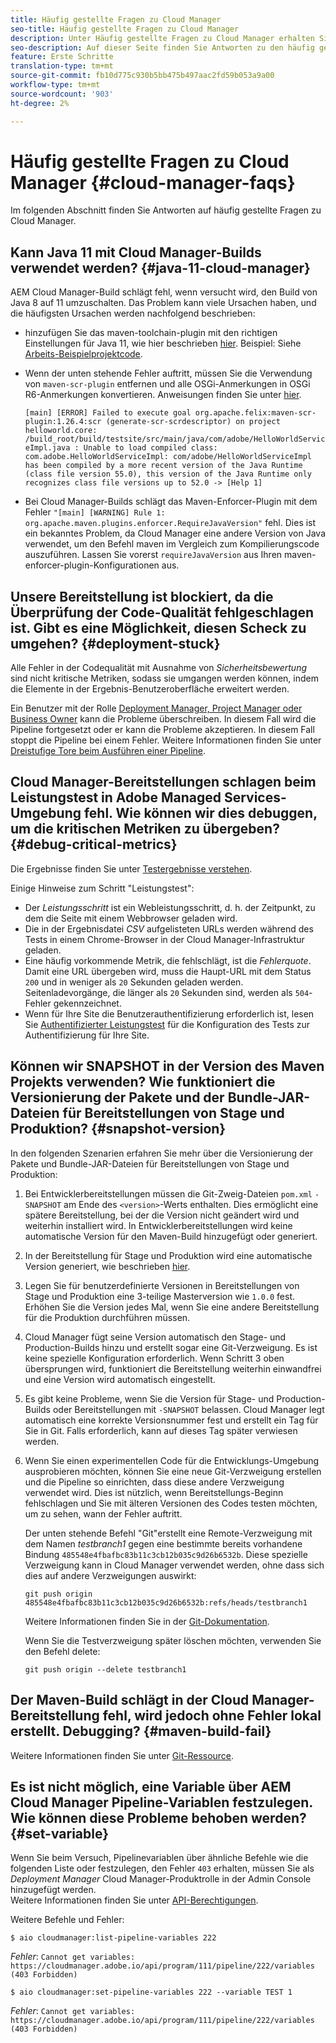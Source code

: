 ```yaml
---
title: Häufig gestellte Fragen zu Cloud Manager
seo-title: Häufig gestellte Fragen zu Cloud Manager
description: Unter Häufig gestellte Fragen zu Cloud Manager erhalten Sie Tipps zur Fehlerbehebung
seo-description: Auf dieser Seite finden Sie Antworten zu den häufig gestellten Fragen zu Cloud Manager
feature: Erste Schritte
translation-type: tm+mt
source-git-commit: fb10d775c930b5bb475b497aac2fd59b053a9a00
workflow-type: tm+mt
source-wordcount: '903'
ht-degree: 2%

---
```



# Häufig gestellte Fragen zu Cloud Manager {#cloud-manager-faqs}

Im folgenden Abschnitt finden Sie Antworten auf häufig gestellte Fragen zu Cloud Manager.

## Kann Java 11 mit Cloud Manager-Builds verwendet werden? {#java-11-cloud-manager}

AEM Cloud Manager-Build schlägt fehl, wenn versucht wird, den Build von Java 8 auf 11 umzuschalten. Das Problem kann viele Ursachen haben, und die häufigsten Ursachen werden nachfolgend beschrieben:

* hinzufügen Sie das maven-toolchain-plugin mit den richtigen Einstellungen für Java 11, wie hier beschrieben [hier](https://experienceleague.adobe.com/docs/experience-manager-cloud-manager/using/getting-started/create-application-project/using-the-wizard.html?lang=en#getting-started).  Beispiel: Siehe [Arbeits-Beispielprojektcode](https://github.com/adobe/aem-guides-wknd/commit/6cb5238cb6b932735dcf91b21b0d835ae3a7fe75).

* Wenn der unten stehende Fehler auftritt, müssen Sie die Verwendung von `maven-scr-plugin` entfernen und alle OSGi-Anmerkungen in OSGi R6-Anmerkungen konvertieren. Anweisungen finden Sie unter [hier](https://cqdump.wordpress.com/2019/01/03/from-scr-annotations-to-osgi-annotations/).

   `[main] [ERROR] Failed to execute goal org.apache.felix:maven-scr-plugin:1.26.4:scr (generate-scr-scrdescriptor) on project helloworld.core: /build_root/build/testsite/src/main/java/com/adobe/HelloWorldServiceImpl.java : Unable to load compiled class: com.adobe.HelloWorldServiceImpl: com/adobe/HelloWorldServiceImpl has been compiled by a more recent version of the Java Runtime (class file version 55.0), this version of the Java Runtime only recognizes class file versions up to 52.0 -> [Help 1]`

* Bei Cloud Manager-Builds schlägt das Maven-Enforcer-Plugin mit dem Fehler `"[main] [WARNING] Rule 1: org.apache.maven.plugins.enforcer.RequireJavaVersion"` fehl. Dies ist ein bekanntes Problem, da Cloud Manager eine andere Version von Java verwendet, um den Befehl maven im Vergleich zum Kompilierungscode auszuführen. Lassen Sie vorerst `requireJavaVersion` aus Ihren maven-enforcer-plugin-Konfigurationen aus.

## Unsere Bereitstellung ist blockiert, da die Überprüfung der Code-Qualität fehlgeschlagen ist. Gibt es eine Möglichkeit, diesen Scheck zu umgehen? {#deployment-stuck}

Alle Fehler in der Codequalität mit Ausnahme von *Sicherheitsbewertung* sind nicht kritische Metriken, sodass sie umgangen werden können, indem die Elemente in der Ergebnis-Benutzeroberfläche erweitert werden.

Ein Benutzer mit der Rolle [Deployment Manager, Project Manager oder Business Owner](https://experienceleague.adobe.com/docs/experience-manager-cloud-manager/using/requirements/setting-up-users-and-roles.html?lang=en#requirements) kann die Probleme überschreiben. In diesem Fall wird die Pipeline fortgesetzt oder er kann die Probleme akzeptieren. In diesem Fall stoppt die Pipeline bei einem Fehler.  Weitere Informationen finden Sie unter [Dreistufige Tore beim Ausführen einer Pipeline](https://experienceleague.adobe.com/docs/experience-manager-cloud-manager/using/how-to-use/understand-your-test-results.html?lang=de#how-to-use).

## Cloud Manager-Bereitstellungen schlagen beim Leistungstest in Adobe Managed Services-Umgebung fehl. Wie können wir dies debuggen, um die kritischen Metriken zu übergeben? {#debug-critical-metrics}

Die Ergebnisse finden Sie unter [Testergebnisse verstehen](https://experienceleague.adobe.com/docs/experience-manager-cloud-manager/using/how-to-use/understand-your-test-results.html?lang=en#how-to-use).

Einige Hinweise zum Schritt &quot;Leistungstest&quot;:

* Der *Leistungsschritt* ist ein Webleistungsschritt, d. h. der Zeitpunkt, zu dem die Seite mit einem Webbrowser geladen wird.
* Die in der Ergebnisdatei *CSV* aufgelisteten URLs werden während des Tests in einem Chrome-Browser in der Cloud Manager-Infrastruktur geladen.
* Eine häufig vorkommende Metrik, die fehlschlägt, ist die *Fehlerquote*. Damit eine URL übergeben wird, muss die Haupt-URL mit dem Status `200` und in weniger als `20` Sekunden geladen werden. Seitenladevorgänge, die länger als `20` Sekunden sind, werden als `504`-Fehler gekennzeichnet.
* Wenn für Ihre Site die Benutzerauthentifizierung erforderlich ist, lesen Sie [Authentifizierter Leistungstest](https://experienceleague.adobe.com/docs/experience-manager-cloud-manager/using/how-to-use/configuring-pipeline.html?lang=en#how-to-use) für die Konfiguration des Tests zur Authentifizierung für Ihre Site.

## Können wir SNAPSHOT in der Version des Maven Projekts verwenden? Wie funktioniert die Versionierung der Pakete und der Bundle-JAR-Dateien für Bereitstellungen von Stage und Produktion? {#snapshot-version}

In den folgenden Szenarien erfahren Sie mehr über die Versionierung der Pakete und Bundle-JAR-Dateien für Bereitstellungen von Stage und Produktion:

1. Bei Entwicklerbereitstellungen müssen die Git-Zweig-Dateien `pom.xml` `-SNAPSHOT` am Ende des `<version>`-Werts enthalten. Dies ermöglicht eine spätere Bereitstellung, bei der die Version nicht geändert wird und weiterhin installiert wird. In Entwicklerbereitstellungen wird keine automatische Version für den Maven-Build hinzugefügt oder generiert.

1. In der Bereitstellung für Stage und Produktion wird eine automatische Version generiert, wie beschrieben [hier](https://experienceleague.adobe.com/docs/experience-manager-cloud-manager/using/managing-code/activating-maven-project.html?lang=en#managing-code).

1. Legen Sie für benutzerdefinierte Versionen in Bereitstellungen von Stage und Produktion eine 3-teilige Masterversion wie `1.0.0` fest. Erhöhen Sie die Version jedes Mal, wenn Sie eine andere Bereitstellung für die Produktion durchführen müssen.

1. Cloud Manager fügt seine Version automatisch den Stage- und Production-Builds hinzu und erstellt sogar eine Git-Verzweigung. Es ist keine spezielle Konfiguration erforderlich. Wenn Schritt 3 oben übersprungen wird, funktioniert die Bereitstellung weiterhin einwandfrei und eine Version wird automatisch eingestellt.

1. Es gibt keine Probleme, wenn Sie die Version für Stage- und Production-Builds oder Bereitstellungen mit `-SNAPSHOT` belassen. Cloud Manager legt automatisch eine korrekte Versionsnummer fest und erstellt ein Tag für Sie in Git. Falls erforderlich, kann auf dieses Tag später verwiesen werden.

1. Wenn Sie einen experimentellen Code für die Entwicklungs-Umgebung ausprobieren möchten, können Sie eine neue Git-Verzweigung erstellen und die Pipeline so einrichten, dass diese andere Verzweigung verwendet wird. Dies ist nützlich, wenn Bereitstellungs-Beginn fehlschlagen und Sie mit älteren Versionen des Codes testen möchten, um zu sehen, wann der Fehler auftritt.

   Der unten stehende Befehl &quot;Git&quot;erstellt eine Remote-Verzweigung mit dem Namen *testbranch1* gegen eine bestimmte bereits vorhandene Bindung `485548e4fbafbc83b11c3cb12b035c9d26b6532b`.  Diese spezielle Verzweigung kann in Cloud Manager verwendet werden, ohne dass sich dies auf andere Verzweigungen auswirkt:

   `git push origin 485548e4fbafbc83b11c3cb12b035c9d26b6532b:refs/heads/testbranch1`

   Weitere Informationen finden Sie in der [Git-Dokumentation](https://git-scm.com/book/en/v2/Git-Internals-Git-References).

   Wenn Sie die Testverzweigung später löschen möchten, verwenden Sie den Befehl delete:

   `git push origin --delete testbranch1`

## Der Maven-Build schlägt in der Cloud Manager-Bereitstellung fehl, wird jedoch ohne Fehler lokal erstellt. Debugging? {#maven-build-fail}

Weitere Informationen finden Sie unter [Git-Ressource](https://github.com/cqsupport/cloud-manager/blob/main/cm-build-step-fails.md).

## Es ist nicht möglich, eine Variable über AEM Cloud Manager Pipeline-Variablen festzulegen. Wie können diese Probleme behoben werden? {#set-variable}

Wenn Sie beim Versuch, Pipelinevariablen über ähnliche Befehle wie die folgenden Liste oder festzulegen, den Fehler `403` erhalten, müssen Sie als *Deployment Manager* Cloud Manager-Produktrolle in der Admin Console hinzugefügt werden.\
Weitere Informationen finden Sie unter [API-Berechtigungen](https://www.adobe.io/apis/experiencecloud/cloud-manager/docs.html#!AdobeDocs/cloudmanager-api-docs/master/permissions.md).

Weitere Befehle und Fehler:

`$ aio cloudmanager:list-pipeline-variables 222`

*Fehler*: `Cannot get variables: https://cloudmanager.adobe.io/api/program/111/pipeline/222/variables (403 Forbidden)`

`$ aio cloudmanager:set-pipeline-variables 222 --variable TEST 1`

*Fehler*: `Cannot get variables: https://cloudmanager.adobe.io/api/program/111/pipeline/222/variables (403 Forbidden)`
